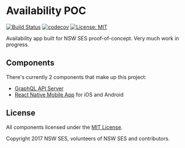 # Availability POC

[![Build Status](https://travis-ci.org/NSWSESMembers/availability-poc.svg?branch=master)](https://travis-ci.org/NSWSESMembers/availability-poc)
[![codecov](https://codecov.io/gh/NSWSESMembers/availability-poc/branch/master/graph/badge.svg)](https://codecov.io/gh/NSWSESMembers/availability-poc)
[![License: MIT](https://img.shields.io/badge/License-MIT-yellow.svg)](https://opensource.org/licenses/MIT)

Availability app built for NSW SES proof-of-concept. Very much work in
progress.

## Components

There's currently 2 components that make up this project:
* [GraphQL API Server](server/)
* [React Native Mobile App](client/) for iOS and Android

## License

All components licensed under the [MIT License](LICENSE.md).

Copyright 2017 NSW SES, volunteers of NSW SES and contributors.
